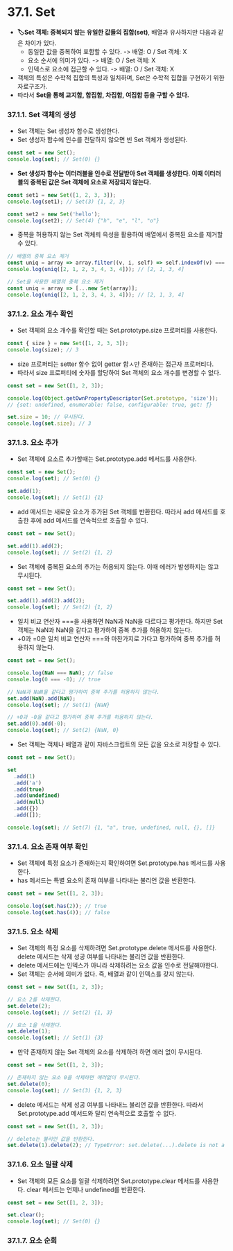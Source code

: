 # 37.1. Set
- **🏷️Set 객체: 중복되지 않는 유일한 값들의 집합(set)**, 배열과 유사하지만 다음과 같은 차이가 있다.
  - 동일한 값을 중복하여 포함할 수 있다. -> 배열: O / Set 객체: X
  - 요소 순서에 의미가 있다. -> 배열: O / Set 객체: X
  - 인덱스로 요소에 접근할 수 있다.  -> 배열: O / Set 객체: X
- 객체의 특성은 수학적 집합의 특성과 일치하며, Set은 수학적 집합을 구현하기 위한자료구조가.
- 따라서 **Set을 통해 교지합, 합집합, 차집합, 여집합 등을 구할 수 있다.**

### 37.1.1. Set 객체의 생성
- Set 객체는 Set 생성자 함수로 생성한다.
- Set 생성자 함수에 인수를 전달하지 않으면 빈 Set 객체가 생성된다.
```javascript
const set = new Set();
console.log(set); // Set(0) {}
```
- **Set 생성자 함수는 이터러블을 인수로 전달받아 Set 객체를 생성한다. 이때 이터러블의 중복된 값은 Set 객체에 요소로 저장되지 않는다.**
```javascript
const set1 = new Set([1, 2, 3, 3]);
console.log(set1); // Set(3) {1, 2, 3}

const set2 = new Set('hello');
console.log(set2); // Set(4) {"h", "e", "l", "o"}
```
- 중복을 허용하지 않는 Set 객체릐 윽성을 활용하여 배열에서 중복된 요소를 제거할 수 있다.
```javascript
// 배열의 중복 요소 제거
const uniq = array => array.filter((v, i, self) => self.indexOf(v) === i);
console.log(uniq([2, 1, 2, 3, 4, 3, 4])); // [2, 1, 3, 4]

// Set을 사용한 배열의 중복 요소 제거
const uniq = array => [...new Set(array)];
console.log(uniq([2, 1, 2, 3, 4, 3, 4])); // [2, 1, 3, 4]
```

### 37.1.2. 요소 개수 확인
- Set 객체의 요소 개수를 확인할 때는 Set.prototype.size 프로퍼티를 사용한다.
```javascript
const { size } = new Set([1, 2, 3, 3]);
console.log(size); // 3
```
- size 프로퍼티는 setter 함수 없이 getter 함ㅅ만 존재하는 접근자 프로퍼티다.
- 따라서 size 프로퍼티에 숫자를 할당하여 Set 객체의 요소 개수를 변경할 수 없다.
```javascript
const set = new Set([1, 2, 3]);

console.log(Object.getOwnPropertyDescriptor(Set.prototype, 'size'));
// {set: undefined, enumerable: false, configurable: true, get: ƒ}

set.size = 10; // 무시된다.
console.log(set.size); // 3
```

### 37.1.3. 요소 추가
- Set 객체에 요소르 추가할때는 Set.prototype.add 메서드를 사용한다.
```javascript
const set = new Set();
console.log(set); // Set(0) {}

set.add(1);
console.log(set); // Set(1) {1}
```
- add 메서드는 새로운 요소가 추가된 Set 객체를 반환한다. 따라서 add 메서드를 호출한 후에 add 메서드를 연속적으로 호출할 수 있다.
```javascript
const set = new Set();

set.add(1).add(2);
console.log(set); // Set(2) {1, 2}
```
- Set 객체에 중복된 요소의 추가는 허용되지 않는다. 이때 에러가 발생하지는 않고 무시된다.
```javascript
const set = new Set();

set.add(1).add(2).add(2);
console.log(set); // Set(2) {1, 2}
```
- 일치 비교 연산자 ===을 사용하면 NaN과 NaN을 다르다고 평가한다. 하지만 Set 객체는 NaN과 NaN을 같다고 평가하여 중복 추가를 허용하지 않는다.
- +0과 =0은 일치 비교 연산자 ===와 마찬가지로 가다고 평가하여 중복 추가를 허용하지 않는다.
```javascript
const set = new Set();

console.log(NaN === NaN); // false
console.log(0 === -0); // true

// NaN과 NaN을 같다고 평가하여 중복 추가를 허용하지 않는다.
set.add(NaN).add(NaN);
console.log(set); // Set(1) {NaN}

// +0과 -0을 같다고 평가하여 중복 추가를 허용하지 않는다.
set.add(0).add(-0);
console.log(set); // Set(2) {NaN, 0}
```
- Set 객체는 객체나 배열과 같이 자바스크립트의 모든 값을 요소로 저장할 수 있다.
```javascript
const set = new Set();

set
  .add(1)
  .add('a')
  .add(true)
  .add(undefined)
  .add(null)
  .add({})
  .add([]);

console.log(set); // Set(7) {1, "a", true, undefined, null, {}, []}
```

### 37.1.4. 요소 존재 여부 확인
- Set 객체에 특정 요소가 존재하는지 확인하여면 Set.prototype.has 메서드를 사용한다.
- has 메서드는 특별 요소의 존재 여부를 나타내는 불리언 값을 반환한다.
```javascript
const set = new Set([1, 2, 3]);

console.log(set.has(2)); // true
console.log(set.has(4)); // false
```

### 37.1.5. 요소 삭제
- Set 객체의 특정 요소를 삭제하려면 Set.prototype.delete 메서드를 사용한다. delete 메서드는 삭제 성공 여부를 나타내는 불리언 값을 반환한다.
- delete 메서드에는 인덱스가 아니라 삭제하려는 요소 값을 인수로 전달해야한다.
- Set 객체는 순서에 의미가 없다. 즉, 배열과 같이 인덱스를 갖지 않는다.
```javascript
const set = new Set([1, 2, 3]);

// 요소 2를 삭제한다.
set.delete(2);
console.log(set); // Set(2) {1, 3}

// 요소 1을 삭제한다.
set.delete(1);
console.log(set); // Set(1) {3}
```
- 만약 존재하지 않는 Set 객체의 요소를 삭제하려 하면 에러 없이 무시된다.
```javascript
const set = new Set([1, 2, 3]);

// 존재하지 않는 요소 0을 삭제하면 에러없이 무시된다.
set.delete(0);
console.log(set); // Set(3) {1, 2, 3}
```
- delete 메서드는 삭제 성공 여부를 나타내느 불리언 값을 반환한다. 따라서 Set.prototype.add 메서드와 달리 연속적으로 호출할 수 없다.
```javascript
const set = new Set([1, 2, 3]);

// delete는 불리언 값을 반환한다.
set.delete(1).delete(2); // TypeError: set.delete(...).delete is not a function
```

### 37.1.6. 요소 일괄 삭제
- Set 객체의 모든 요소를 일괄 삭제하려면 Set.prototype.clear 메서드를 사용한다. clear 메서드는 언제나 undefined를 반환한다.
```javascript
const set = new Set([1, 2, 3]);

set.clear();
console.log(set); // Set(0) {}
```

### 37.1.7. 요소 순회
